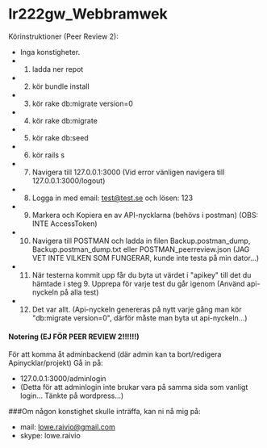 # lr222gw_Webbramwek

Körinstruktioner (Peer Review 2):
- Inga konstigheter.
- 1. ladda ner repot
- 2. kör bundle install 
- 3. kör rake db:migrate version=0
- 4. kör rake db:migrate
- 5. kör rake db:seed
- 6. kör rails s
- 7. Navigera till 127.0.0.1:3000  (Vid error vänligen navigera till 127.0.0.1:3000/logout)
- 8. Logga in med email: test@test.se   och lösen: 123
- 9. Markera och Kopiera en av API-nycklarna (behövs i postman) (OBS: INTE AccessToken)
- 10. Navigera till POSTMAN och ladda in filen Backup.postman_dump, Backup.postman_dump.txt eller POSTMAN_peerreview.json (JAG VET INTE VILKEN SOM FUNGERAR, kunde inte testa på min dator...)
- 11. När testerna kommit upp får du byta ut värdet i "apikey" till det du hämtade i steg 9. Upprepa för varje test du går igenom (Använd api-nyckeln på alla test)
- 12. Det var allt. (Api-nyckeln genereras på nytt varje gång man kör "db:migrate version=0", därför måste man byta ut api-nyckeln...)

#### Notering (EJ FÖR PEER REVIEW 2!!!!!!) 
För att komma åt adminbackend (där admin kan ta bort/redigera Apinycklar/projekt) 
Gå in på:
- 127.0.0.1:3000/adminlogin
- (Detta för att adminlogin inte brukar vara på samma sida som vanligt login... Tänkte på wordpress...)

###Om någon konstighet skulle inträffa, kan ni nå mig på:
- mail: lowe.raivio@gmail.com 
- skype: lowe.raivio
